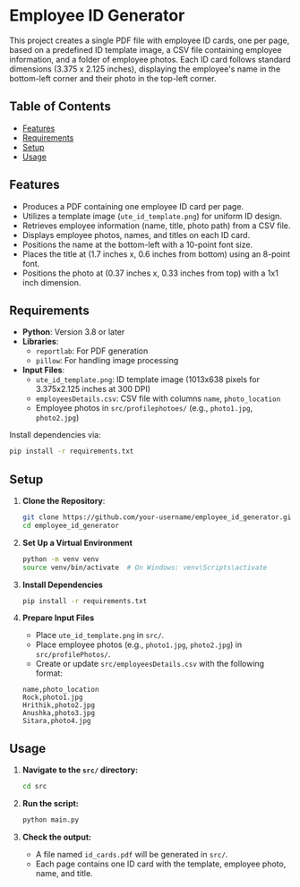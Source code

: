 # Employee ID Generator

This project creates a single PDF file with employee ID cards, one per page, based on a predefined ID template image, a CSV file containing employee information, and a folder of employee photos. Each ID card follows standard dimensions (3.375 x 2.125 inches), displaying the employee's name in the bottom-left corner and their photo in the top-left corner.

## Table of Contents
- [Features](#features)
- [Requirements](#requirements)
- [Setup](#setup)
- [Usage](#usage)

## Features
- Produces a PDF containing one employee ID card per page.
- Utilizes a template image (`ute_id_template.png`) for uniform ID design.
- Retrieves employee information (name, title, photo path) from a CSV file.
- Displays employee photos, names, and titles on each ID card.
- Positions the name at the bottom-left with a 10-point font size.
- Places the title at (1.7 inches x, 0.6 inches from bottom) using an 8-point font.
- Positions the photo at (0.37 inches x, 0.33 inches from top) with a 1x1 inch dimension.

## Requirements
- **Python**: Version 3.8 or later
- **Libraries**:
  - `reportlab`: For PDF generation
  - `pillow`: For handling image processing
- **Input Files**:
  - `ute_id_template.png`: ID template image (1013x638 pixels for 3.375x2.125 inches at 300 DPI)
  - `employeesDetails.csv`: CSV file with columns `name`, `photo_location`
  - Employee photos in `src/profilephotoes/` (e.g., `photo1.jpg`, `photo2.jpg`)

Install dependencies via:
```bash
pip install -r requirements.txt
```

## Setup
1. **Clone the Repository**:
   ```bash
   git clone https://github.com/your-username/employee_id_generator.git
   cd employee_id_generator
   ```

2. **Set Up a Virtual Environment**
   ```bash
   python -m venv venv
   source venv/bin/activate  # On Windows: venv\Scripts\activate
   ```

3. **Install Dependencies**
   ```bash
   pip install -r requirements.txt
   ```

4. **Prepare Input Files**
   - Place `ute_id_template.png` in `src/`.
   - Place employee photos (e.g., `photo1.jpg`, `photo2.jpg`) in `src/profilePhotos/`.
   - Create or update `src/employeesDetails.csv` with the following format:
   ```csv
   name,photo_location
   Rock,photo1.jpg
   Hrithik,photo2.jpg
   Anushka,photo3.jpg
   Sitara,photo4.jpg
   ```

## Usage
1. **Navigate to the `src/` directory:**
    ```bash
    cd src
    ```

2. **Run the script:**
    ```bash
    python main.py
    ```

3. **Check the output:**
    - A file named `id_cards.pdf` will be generated in `src/`.
    - Each page contains one ID card with the template, employee photo, name, and title.


